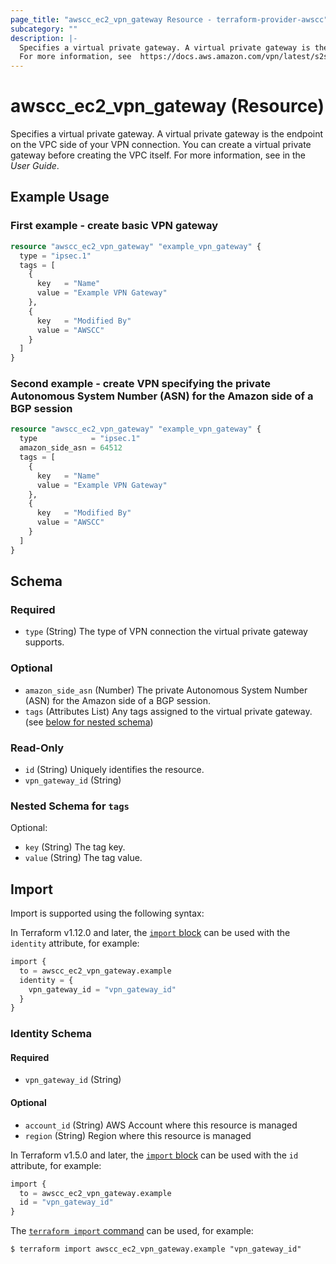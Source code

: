 ```yaml
---
page_title: "awscc_ec2_vpn_gateway Resource - terraform-provider-awscc"
subcategory: ""
description: |-
  Specifies a virtual private gateway. A virtual private gateway is the endpoint on the VPC side of your VPN connection. You can create a virtual private gateway before creating the VPC itself.
  For more information, see  https://docs.aws.amazon.com/vpn/latest/s2svpn/VPC_VPN.html in the User Guide.
---
```


# awscc_ec2_vpn_gateway (Resource)

Specifies a virtual private gateway. A virtual private gateway is the endpoint on the VPC side of your VPN connection. You can create a virtual private gateway before creating the VPC itself.
 For more information, see [](https://docs.aws.amazon.com/vpn/latest/s2svpn/VPC_VPN.html) in the *User Guide*.

## Example Usage

### First example - create basic VPN gateway

```terraform
resource "awscc_ec2_vpn_gateway" "example_vpn_gateway" {
  type = "ipsec.1"
  tags = [
    {
      key   = "Name"
      value = "Example VPN Gateway"
    },
    {
      key   = "Modified By"
      value = "AWSCC"
    }
  ]
}
```

### Second example - create VPN specifying the private Autonomous System Number (ASN) for the Amazon side of a BGP session

```terraform
resource "awscc_ec2_vpn_gateway" "example_vpn_gateway" {
  type            = "ipsec.1"
  amazon_side_asn = 64512
  tags = [
    {
      key   = "Name"
      value = "Example VPN Gateway"
    },
    {
      key   = "Modified By"
      value = "AWSCC"
    }
  ]
}
```

<!-- schema generated by tfplugindocs -->
## Schema

### Required

- `type` (String) The type of VPN connection the virtual private gateway supports.

### Optional

- `amazon_side_asn` (Number) The private Autonomous System Number (ASN) for the Amazon side of a BGP session.
- `tags` (Attributes List) Any tags assigned to the virtual private gateway. (see [below for nested schema](#nestedatt--tags))

### Read-Only

- `id` (String) Uniquely identifies the resource.
- `vpn_gateway_id` (String)

<a id="nestedatt--tags"></a>
### Nested Schema for `tags`

Optional:

- `key` (String) The tag key.
- `value` (String) The tag value.

## Import

Import is supported using the following syntax:

In Terraform v1.12.0 and later, the [`import` block](https://developer.hashicorp.com/terraform/language/import) can be used with the `identity` attribute, for example:

```terraform
import {
  to = awscc_ec2_vpn_gateway.example
  identity = {
    vpn_gateway_id = "vpn_gateway_id"
  }
}
```

<!-- schema generated by tfplugindocs -->
### Identity Schema

#### Required

- `vpn_gateway_id` (String)

#### Optional

- `account_id` (String) AWS Account where this resource is managed
- `region` (String) Region where this resource is managed

In Terraform v1.5.0 and later, the [`import` block](https://developer.hashicorp.com/terraform/language/import) can be used with the `id` attribute, for example:

```terraform
import {
  to = awscc_ec2_vpn_gateway.example
  id = "vpn_gateway_id"
}
```

The [`terraform import` command](https://developer.hashicorp.com/terraform/cli/commands/import) can be used, for example:

```shell
$ terraform import awscc_ec2_vpn_gateway.example "vpn_gateway_id"
```